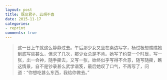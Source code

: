 ```yaml
---
layout: post
title: 既见君子，云胡不喜
date: 2015-11-17
categories:
- reprint
comments: true
---
```



> 这一日上午就这么静静过去。午后那少女又坐在桌边写字，杨过极想瞧瞧她到底写些甚么，但求了几次，那少女总是不肯。她写了约莫一个时辰，写一张，出一会神，随手撕去，又写一张，始终似乎写得不合意，随写随撕，瞧这情景，自不是钞录甚么武学谱笈，最后她叹了口气，不再写了，问道：“你想吃甚么东西，我给你做去。”


